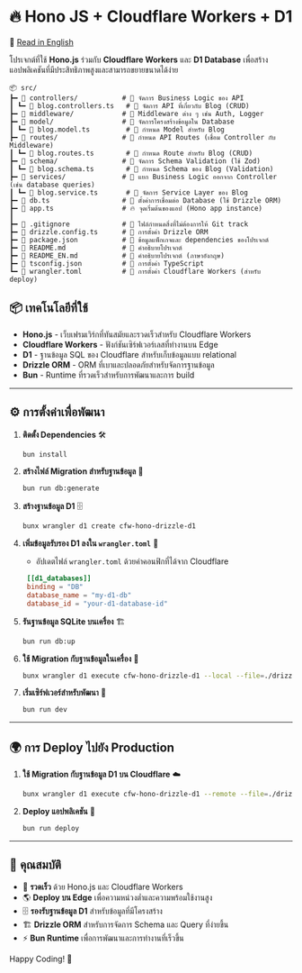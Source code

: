 # 🔥 Hono JS + Cloudflare Workers + D1

📖 [Read in English](./README_EN.md)

โปรเจกต์ที่ใช้ **Hono.js** ร่วมกับ **Cloudflare Workers** และ **D1 Database** เพื่อสร้างแอปพลิเคชันที่มีประสิทธิภาพสูงและสามารถขยายขนาดได้ง่าย

```
📦 src/
┣━ 📂 controllers/           # 📌 จัดการ Business Logic ของ API
┃ ┗━ 📜 blog.controllers.ts   # 🔹 จัดการ API ที่เกี่ยวกับ Blog (CRUD)
┣━ 📂 middleware/            # 📌 Middleware ต่าง ๆ เช่น Auth, Logger
┣━ 📂 model/                 # 📌 จัดการโครงสร้างข้อมูลใน Database
┃ ┗━ 📜 blog.model.ts         # 🔹 กำหนด Model สำหรับ Blog
┣━ 📂 routes/                # 📌 กำหนด API Routes (เชื่อม Controller กับ Middleware)
┃ ┗━ 📜 blog.routes.ts        # 🔹 กำหนด Route สำหรับ Blog (CRUD)
┣━ 📂 schema/                # 📌 จัดการ Schema Validation (ใช้ Zod)
┃ ┗━ 📜 blog.schema.ts        # 🔹 กำหนด Schema ของ Blog (Validation)
┣━ 📂 services/              # 📌 แยก Business Logic ออกจาก Controller (เช่น database queries)
┃ ┗━ 📜 blog.service.ts       # 🔹 จัดการ Service Layer ของ Blog
┣━ 📜 db.ts                  # 🔹 ตั้งค่าการเชื่อมต่อ Database (ใช้ Drizzle ORM)
┣━ 📜 app.ts                 # 🔥 จุดเริ่มต้นของแอป (Hono app instance)
┃
┣━ 📜 .gitignore             # 🔹 ไฟล์กำหนดสิ่งที่ไม่ต้องการให้ Git track
┣━ 📜 drizzle.config.ts      # 🔹 การตั้งค่า Drizzle ORM
┣━ 📜 package.json           # 🔹 ข้อมูลแพ็กเกจและ dependencies ของโปรเจกต์
┣━ 📜 README.md              # 🔹 คำอธิบายโปรเจกต์
┣━ 📜 README_EN.md           # 🔹 คำอธิบายโปรเจกต์ (ภาษาอังกฤษ)
┣━ 📜 tsconfig.json          # 🔹 การตั้งค่า TypeScript
┗━ 📜 wrangler.toml          # 🔹 การตั้งค่า Cloudflare Workers (สำหรับ deploy)
```

## 📦 เทคโนโลยีที่ใช้
- **Hono.js** - เว็บเฟรมเวิร์กที่ทันสมัยและรวดเร็วสำหรับ Cloudflare Workers
- **Cloudflare Workers** - ฟังก์ชันเซิร์ฟเวอร์เลสที่ทำงานบน Edge
- **D1** - ฐานข้อมูล SQL ของ Cloudflare สำหรับเก็บข้อมูลแบบ relational
- **Drizzle ORM** - ORM ที่เบาและปลอดภัยสำหรับจัดการฐานข้อมูล
- **Bun** - Runtime ที่รวดเร็วสำหรับการพัฒนาและการ build

---

## ⚙️ การตั้งค่าเพื่อพัฒนา

1. **ติดตั้ง Dependencies** 🛠️
   ```sh
   bun install
   ```

2. **สร้างไฟล์ Migration สำหรับฐานข้อมูล** 📜
   ```sh
   bun run db:generate
   ```

3. **สร้างฐานข้อมูล D1** 🗄️
   ```sh
   bunx wrangler d1 create cfw-hono-drizzle-d1
   ```

4. **เพิ่มข้อมูลรับรอง D1 ลงใน `wrangler.toml`** 🔑
   - อัปเดตไฟล์ `wrangler.toml` ด้วยค่าคอนฟิกที่ได้จาก Cloudflare
   ```toml
    [[d1_databases]]
    binding = "DB"
    database_name = "my-d1-db"
    database_id = "your-d1-database-id"
   ```

5. **รันฐานข้อมูล SQLite บนเครื่อง** 🏗️
   ```sh
   bun run db:up
   ```

6. **ใช้ Migration กับฐานข้อมูลในเครื่อง** 🔄
   ```sh
   bunx wrangler d1 execute cfw-hono-drizzle-d1 --local --file=./drizzle/<ชื่อไฟล์-migration>
   ```

7. **เริ่มเซิร์ฟเวอร์สำหรับพัฒนา** 🚀
   ```sh
   bun run dev
   ```

---

## 🌍 การ Deploy ไปยัง Production

1. **ใช้ Migration กับฐานข้อมูล D1 บน Cloudflare** ☁️
   ```sh
   bunx wrangler d1 execute cfw-hono-drizzle-d1 --remote --file=./drizzle/<ชื่อไฟล์-migration>
   ```

2. **Deploy แอปพลิเคชัน** 📡
   ```sh
   bun run deploy
   ```

---

## 🎯 คุณสมบัติ
- 🚀 **รวดเร็ว** ด้วย Hono.js และ Cloudflare Workers
- 🌎 **Deploy บน Edge** เพื่อความหน่วงต่ำและความพร้อมใช้งานสูง
- 🗄 **รองรับฐานข้อมูล D1** สำหรับข้อมูลที่มีโครงสร้าง
- 🏗 **Drizzle ORM** สำหรับการจัดการ Schema และ Query ที่ง่ายขึ้น
- ⚡ **Bun Runtime** เพื่อการพัฒนาและการทำงานที่เร็วขึ้น

Happy Coding! 🎉